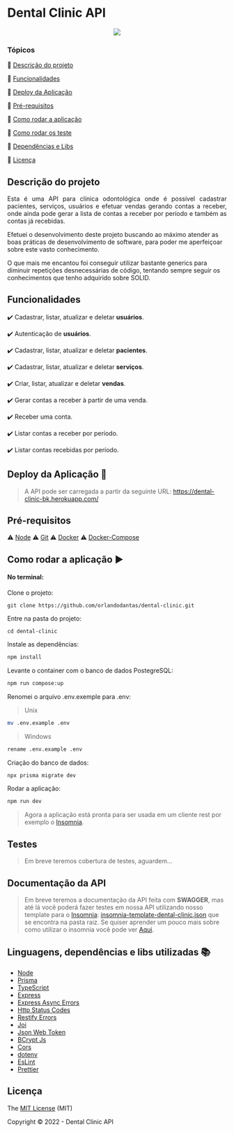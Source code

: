 <h1>Dental Clinic API</h1> 

<p align="center">
  <img src="http://img.shields.io/static/v1?label=STATUS&message=EM%20DESENVOLVIMENTO&color=RED&style=for-the-badge"/>
</p>


### Tópicos 

:small_blue_diamond: [Descrição do projeto](#descrição-do-projeto)

:small_blue_diamond: [Funcionalidades](#funcionalidades)

:small_blue_diamond: [Deploy da Aplicação](#deploy-da-aplicação-dash)

:small_blue_diamond: [Pré-requisitos](#pré-requisitos)

:small_blue_diamond: [Como rodar a aplicação](#como-rodar-a-aplicação-arrow_forward)

:small_blue_diamond: [Como rodar os teste](#testes)
<!-- :small_blue_diamond: [Como rodar os teste](#como-rodar-os-testes) -->

:small_blue_diamond: [Dependências e Libs](#linguagens-dependências-e-libs-utilizadas-books)

:small_blue_diamond: [Licença](#licença)


## Descrição do projeto 

<p align="justify">
  Esta é uma API para clínica odontológica onde é possível cadastrar pacientes, serviços, usuários e efetuar vendas gerando contas a receber, 
  onde ainda pode gerar a lista de contas a receber por período e também as contas já recebidas.
</p>
<p>Efetuei o desenvolvimento deste projeto buscando ao máximo atender as boas práticas de desenvolvimento de software, para poder me 
  aperfeiçoar sobre este vasto conhecimento.
</p>
<p>O que mais me encantou foi conseguir utilizar bastante generics para diminuir repetições desnecessárias de código, tentando sempre seguir os 
  conhecimentos que tenho adquirido sobre SOLID.
</p>


## Funcionalidades

:heavy_check_mark: Cadastrar, listar, atualizar e deletar <strong>usuários</strong>.  

:heavy_check_mark: Autenticação de <strong>usuários</strong>.

:heavy_check_mark: Cadastrar, listar, atualizar e deletar <strong>pacientes</strong>.  

:heavy_check_mark: Cadastrar, listar, atualizar e deletar <strong>serviços</strong>.

:heavy_check_mark: Criar, listar, atualizar e deletar <strong>vendas</strong>.

:heavy_check_mark: Gerar contas a receber à partir de uma venda.

:heavy_check_mark: Receber uma conta.

:heavy_check_mark: Listar contas a receber por período.

:heavy_check_mark: Listar contas recebidas por período.


## Deploy da Aplicação :dash:

> A API pode ser carregada a partir da seguinte URL: https://dental-clinic-bk.herokuapp.com/


## Pré-requisitos

:warning: [Node](https://nodejs.org/en/download/)
:warning: [Git](https://git-scm.com/downloads)
:warning: [Docker](https://docs.docker.com/get-docker/)
:warning: [Docker-Compose](https://docs.docker.com/compose/install/) 


## Como rodar a aplicação :arrow_forward:

#### No terminal:
Clone o projeto: 

```
git clone https://github.com/orlandodantas/dental-clinic.git
```
Entre na pasta do projeto: 

```
cd dental-clinic
```

Instale as dependências: 

```sh
npm install
```

Levante o container com o banco de dados PostegreSQL: 

```sh
npm run compose:up
```
Renomei o arquivo .env.exemple para .env:
> Unix
```sh
mv .env.example .env
```
> Windows
```sh
rename .env.example .env
```

Criação do banco de dados:

```sh
npx prisma migrate dev
```

Rodar a aplicação:

```sh
npm run dev
```

> Agora a aplicação está pronta para ser usada em um cliente rest por exemplo o [Insomnia](https://insomnia.rest/download).


## Testes
> Em breve teremos cobertura de testes, aguardem...

<!-- ## Como rodar os testes

#### Em um terminal:
Rodar a execução dos testes:

```sh
npm test
```

Rodar a execução do teste coverage:

```sh
npm run test:coverage
``` -->


## Documentação da API
> Em breve teremos a documentação da API feita com <strong>SWAGGER</strong>, mas até lá você poderá fazer testes em nossa API utilizando
> nosso template para o [Insomnia](https://insomnia.rest/download): [insomnia-template-dental-clinic.json](insomnia-template-dental-clinic.json) que se encontra na pasta raiz.
> Se quiser aprender um pouco mais sobre como utilizar o insomnia você pode ver [Aqui](https://youtu.be/3tB0uDliS6Y).


## Linguagens, dependências e libs utilizadas :books:

- [Node](https://nodejs.org/en/download/)
- [Prisma](https://www.prisma.io/)
- [TypeScript](https://www.typescriptlang.org/)
- [Express](https://expressjs.com/pt-br/)
- [Express Async Errors](https://www.npmjs.com/package/express-async-errors)
- [Http Status Codes](https://www.npmjs.com/package/http-status-codes)
- [Restify Errors](https://www.npmjs.com/package/restify-errors)
- [Joi](https://www.npmjs.com/package/joi)
- [Json Web Token](https://www.npmjs.com/package/jsonwebtoken)
- [BCrypt Js](https://www.npmjs.com/package/bcryptjs)
- [Cors](https://www.npmjs.com/package/cors)
- [dotenv](https://www.npmjs.com/package/dotenv)
- [EsLint](https://eslint.org/)
- [Prettier](https://prettier.io/)

## Licença 

The [MIT License](LICENSE) (MIT)

Copyright :copyright: 2022 - Dental Clinic API
